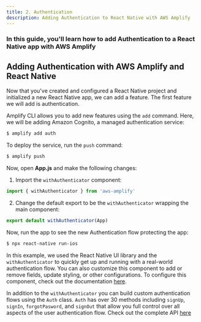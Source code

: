 ```yaml
---
title: 2. Authentication
description: Adding Authentication to React Native with AWS Amplify
---
```


### In this guide, you'll learn how to add Authentication to a React Native app with AWS Amplify

##  Adding Authentication with AWS Amplify and React Native

Now that you've created and configured a React Native project and initialized a new React Native app, we can add a feature. The first feature we will add is authentication.

Amplify CLI allows you to add new features using the `add` command. Here, we will be adding Amazon Cognito, a managed authentication service:


```sh
$ amplify add auth

```

To deploy the service, run the `push` command:

```sh
$ amplify push
```

Now, open __App.js__ and make the following changes:

1. Import the `withAuthenticator` component:

```javascript
import { withAuthenticator } from 'aws-amplify'
```

2. Change the default export to be the `withAuthenticator` wrapping the main component:

```javascript
export default withAuthenticator(App)
```

Now, run the app to see the new Authentication flow protecting the app:

```sh
$ npx react-native run-ios
```

In this example, we used the React Native UI library and the `withAuthenticator` to quickly get up and running with a real-world authentication flow. You can also customize this component to add or remove fields, update styling, or other configurations. To configure this component, check out the documentation [here]().

In addition to the `withAuthenticator` you can build custom authentication flows using the `Auth` class. `Auth` has over 30 methods including `signUp`, `signIn`, `forgotPasword`, and `signOut` that allow you full control over all aspects of the user authentication flow. Check out the complete API [here](https://aws-amplify.github.io/amplify-js/api/classes/authclass.html)
